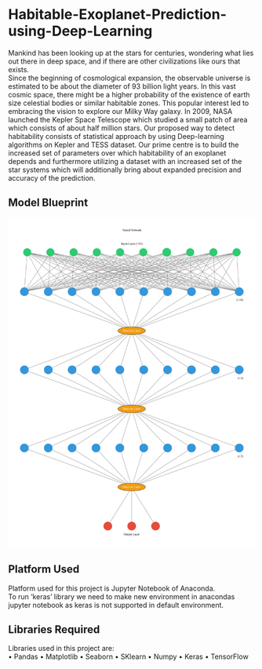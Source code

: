 # Habitable-Exoplanet-Prediction-using-Deep-Learning

Mankind has been looking up at the stars for centuries, wondering what lies out there in deep space, and if there are other civilizations like ours that exists.
<br>
Since the beginning of cosmological expansion, the observable universe is estimated to be about the diameter of 93 billion light years. In this vast cosmic space, there might be a higher probability of the existence of earth size celestial bodies or similar habitable zones. This popular interest led to embracing the vision to explore our Milky Way galaxy. In 2009, NASA launched the Kepler Space Telescope which studied a small patch of area which consists of about half million stars. Our proposed way to detect habitability consists of statistical approach by using Deep-learning algorithms on Kepler and TESS dataset. Our prime centre is to build the increased set of parameters over which habitability of an exoplanet depends and furthermore utilizing a dataset with an increased set of the star systems which will additionally bring about expanded precision and accuracy of the prediction.<br>

## Model Blueprint

![alt_tag](https://github.com/yashpatel137/Habitable-Exoplanet-Prediction-using-Deep-Learning/blob/main/ModelBlueprint.jpg)

## Platform Used

Platform used for this project is Jupyter Notebook of Anaconda.<br>
To run ‘keras’ library we need to make new environment in anacondas jupyter notebook as keras is not supported in default environment.

## Libraries Required

Libraries used in this project are:<br>
•	Pandas
•	Matplotlib
•	Seaborn
•	SKlearn
•	Numpy
•	Keras
•	TensorFlow
